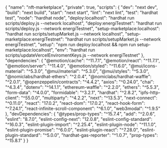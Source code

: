 

{
  "name": "nft-marketplace",
  "private": true,
  "scripts": {
    "dev": "next dev",
    "build": "next build",
    "start": "next start",
    "lint": "next lint",
    "test": "hardhat test",
    "node": "hardhat node",
    "deploy:localhost": "hardhat run scripts/deploy.js --network localhost",
    "deploy:energiTestnet": "hardhat run scripts/deploy.js --network energiTestnet",
    "setup-marketplace:localhost": "hardhat run scripts/setupMarket.js --network localhost",
    "setup-marketplace:energiTestnet": "hardhat run scripts/setupMarket.js --network energiTestnet",
    "setup": "npm run deploy:localhost && npm run setup-marketplace:localhost",
    "env": "hardhat run scripts/updateVercelEnviromentKeys.js --network energiTestnet"
  },
  "dependencies": {
    "@emotion/cache": "^11.7.1",
    "@emotion/react": "^11.7.1",
    "@emotion/server": "^11.4.0",
    "@emotion/styled": "^11.6.0",
    "@mui/icons-material": "^5.3.0",
    "@mui/material": "^5.3.0",
    "@mui/styles": "^5.3.0",
    "@nomiclabs/hardhat-ethers": "^2.0.4",
    "@nomiclabs/hardhat-waffle": "^2.0.1",
    "@openzeppelin/contracts": "^4.4.2",
    "axios": "^0.24.0",
    "chai": "^4.3.4",
    "dotenv": "^14.1.1",
    "ethereum-waffle": "^2.2.0",
    "ethers": "^5.5.3",
    "form-data": "^4.0.0",
    "formidable": "^3.2.1",
    "hardhat": "^2.8.2",
    "ipfs-http-client": "^55.0.0",
    "multiparty": "^4.2.2",
    "next": "^13.5.3",
    "next-connect": "^0.11.0",
    "react": "17.0.2",
    "react-dom": "17.0.2",
    "react-hook-form": "^7.24.1",
    "react-infinite-scroll-component": "^6.1.0",
    "web3modal": "^1.9.5"
  },
  "devDependencies": {
    "@types/prop-types": "^15.7.4",
    "add": "^2.0.6",
    "eslint": "8.7.0",
    "eslint-config-next": "12.0.8",
    "eslint-config-standard": "^16.0.3",
    "eslint-plugin-import": "^2.25.4",
    "eslint-plugin-node": "^11.1.0",
    "eslint-plugin-promise": "^6.0.0",
    "eslint-plugin-react": "^7.28.0",
    "eslint-plugin-standard": "^5.0.0",
    "hardhat-gas-reporter": "^1.0.7",
    "prop-types": "^15.8.1"
  }
}
